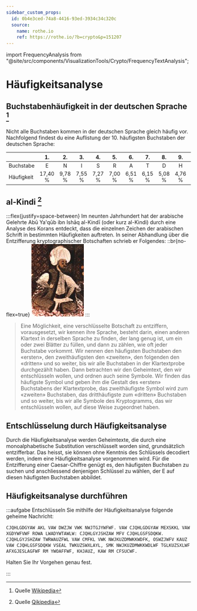 ```yaml
---
sidebar_custom_props:
  id: 0b4e3ced-74a8-4416-93ed-3934c34c320c
  source:
    name: rothe.io
    ref: https://rothe.io/?b=crypto&p=151207
---
```


import FrequencyAnalysis from "@site/src/components/VisualizationTools/Crypto/FrequencyTextAnalysis";

# Häufigkeitsanalyse

## Buchstabenhäufigkeit in der deutschen Sprache [^1]

Nicht alle Buchstaben kommen in der deutschen Sprache gleich häufig vor. Nachfolgend findest du eine Auflistung der 10. häufigsten Buchstaben der deutschen Sprache:

<div className="slim-table">

|            |   1.    |   2.   |   3.   |   4.   |   5.   |   6.   |   7.   |   8.   |   9.   |  10.   |
| :--------- | :-----: | :----: | :----: | :----: | :----: | :----: | :----: | :----: | :----: | :----: |
| Buchstabe  |    E    |   N    |   I    |   S    |   R    |   A    |   T    |   D    |   H    |   U    |
| Häufigkeit | 17,40 % | 9,78 % | 7,55 % | 7,27 % | 7,00 % | 6,51 % | 6,15 % | 5,08 % | 4,76 % | 4,35 % |

</div>

## al-Kindi [^2]

:::flex{justify=space-between}
Im neunten Jahrhundert hat der arabische Gelehrte Abū Ya'qūb ibn Ishāq al-Kindī (oder kurz al-Kindi) durch eine Analyse des Korans entdeckt, dass die einzelnen Zeichen der arabischen Schrift in bestimmten Häufigkeiten auftreten. In seiner Abhandlung über die Entzifferung kryptographischer Botschaften schrieb er Folgendes:
::br{no-flex=true}
![--no-margins](images/al-kindi.jpg)
:::

> Eine Möglichkeit, eine verschlüsselte Botschaft zu entziffern, vorausgesetzt, wir kennen ihre Sprache, besteht darin, einen anderen Klartext in derselben Sprache zu finden, der lang genug ist, um ein oder zwei Blätter zu füllen, und dann zu zählen, wie oft jeder Buchstabe vorkommt. Wir nennen den häufigsten Buchstaben den «ersten», den zweithäufigsten den «zweiten», den folgenden den «dritten» und so weiter, bis wir alle Buchstaben in der Klartextprobe durchgezählt haben. Dann betrachten wir den Geheimtext, den wir entschlüsseln wollen, und ordnen auch seine Symbole. Wir finden das häufigste Symbol und geben ihm die Gestalt des «ersten» Buchstabens der Klartextprobe, das zweithäufigste Symbol wird zum «zweiten» Buchstaben, das dritthäufigste zum «dritten» Buchstaben und so weiter, bis wir alle Symbole des Kryptogramms, das wir entschlüsseln wollen, auf diese Weise zugeordnet haben.

## Entschlüsselung durch Häufigkeitsanalyse
Durch die Häufigkeitsanalyse werden Geheimtexte, die durch eine monoalphabetische Substitution verschlüsselt worden sind, grundsätzlich entzifferbar. Das heisst, sie können ohne Kenntnis des Schlüssels decodiert werden, indem eine Häufigkeitsanalyse vorgenommen wird. Für die Entzifferung einer Caesar-Chiffre genügt es, den häufigsten Buchstaben zu suchen und anschliessend denjenigen Schlüssel zu wählen, der E auf diesen häufigsten Buchstaben abbildet.

## Häufigkeitsanalyse durchführen

<FrequencyAnalysis />

:::aufgabe
Entschlüsseln Sie mithilfe der Häufigkeitsanalyse folgende geheime Nachricht:

```
CJQHLGDGYAW AKL VAW DWZJW VWK NWJTGJYWFWF. VAW CJQHLGDGYAW MEXSKKL VAW XGDYWFVWF ROWA LWADYWTAWLW: CJQHLGYJSHZAW MFV CJQHLGSFSDQKW. CJQHLGYJSHZAW TWRWAUZFWL VAW CMFKL VWK NWJKUZDMWKKWDFK, OSWZJWFV KAUZ VAW CJQHLGSFSDQKW VSEAL TWKUZSWXLAYL, SMK NWJKUZDMWKKWDLWF TGLKUZSXLWF AFXGJESLAGFWF RM YWOAFFWF, KHJAUZ, KAW RM CFSUCWF.
```

Halten Sie Ihr Vorgehen genau fest.

<Answer type="text" webKey="1c1320de-991f-4b0f-9a4c-3a9c71073b66" />
:::

[^1]: Quelle [Wikipedia](https://de.wikipedia.org/wiki/Buchstabenh%C3%A4ufigkeit)
[^2]: Quelle [Qikipedia](https://de.wikipedia.org/wiki/Al-Kind%C4%AB)
